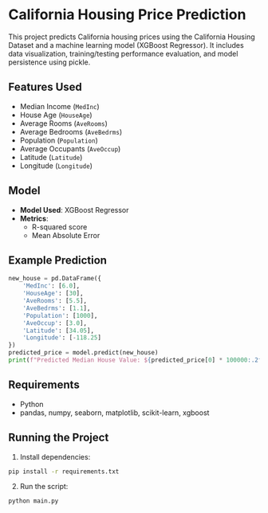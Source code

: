 
# California Housing Price Prediction

This project predicts California housing prices using the California Housing Dataset and a machine learning model (XGBoost Regressor). It includes data visualization, training/testing performance evaluation, and model persistence using pickle.

## Features Used
- Median Income (`MedInc`)
- House Age (`HouseAge`)
- Average Rooms (`AveRooms`)
- Average Bedrooms (`AveBedrms`)
- Population (`Population`)
- Average Occupants (`AveOccup`)
- Latitude (`Latitude`)
- Longitude (`Longitude`)

## Model
- **Model Used**: XGBoost Regressor
- **Metrics**:
  - R-squared score
  - Mean Absolute Error

## Example Prediction
```python
new_house = pd.DataFrame({
    'MedInc': [6.0],
    'HouseAge': [30],
    'AveRooms': [5.5],
    'AveBedrms': [1.1],
    'Population': [1000],
    'AveOccup': [3.0],
    'Latitude': [34.05],
    'Longitude': [-118.25]
})
predicted_price = model.predict(new_house)
print(f"Predicted Median House Value: ${predicted_price[0] * 100000:.2f}")
```

## Requirements
- Python
- pandas, numpy, seaborn, matplotlib, scikit-learn, xgboost

## Running the Project
1. Install dependencies:
```bash
pip install -r requirements.txt
```
2. Run the script:
```bash
python main.py
```

